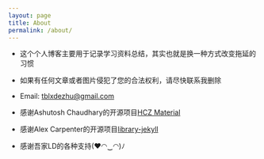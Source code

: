 ```yaml
---
layout: page
title: About
permalink: /about/
---
```


* 这个个人博客主要用于记录学习资料总结，其实也就是换一种方式改变拖延的习惯

* 如果有任何文章或者图片侵犯了您的合法权利，请尽快联系我删除
* Email:  tblxdezhu@gmail.com

* 感谢Ashutosh Chaudhary的开源项目[HCZ Material](https://github.com/codeasashu/hcz-jekyll-blog)
* 感谢Alex Carpenter的开源项目[library-jekyll](https://github.com/alexcarpenter/library-jekyll-theme)
* 感谢吾家LD的各种支持(♥◠‿◠)ﾉ


